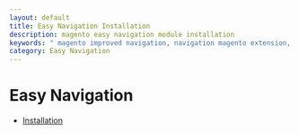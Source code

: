 ```yaml
---
layout: default
title: Easy Navigation Installation
description: magento easy navigation module installation
keywords: " magento improved navigation, navigation magento extension, magento navigation menu, left navigation menu magento "
category: Easy Navigation
---
```


# Easy Navigation

- [Installation](installation/)